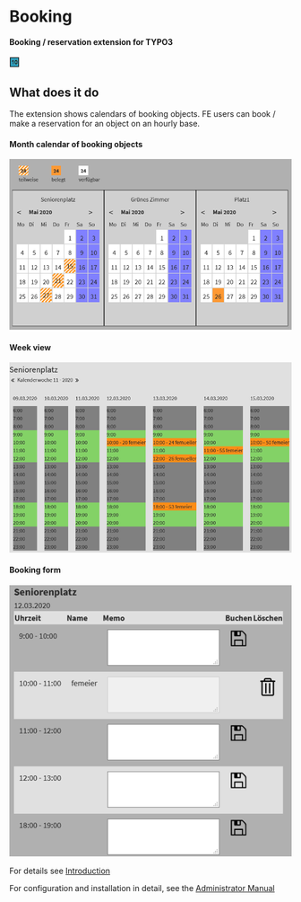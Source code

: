 # Booking

#### Booking / reservation extension for TYPO3

![Icon](/ext_icon.gif "Extension icon")


What does it do
---------------

The extension shows calendars of booking objects.  FE users can book / make a reservation for an object on an hourly base.

#### Month calendar of booking objects
![Calendar](Documentation/Images/Introduction/MonthCalendar.png "Calendar of month")

#### Week view
![Calendar](Documentation/Images/Introduction/WeekCalendar.png "Calendar of week")

#### Booking form
![Calendar](Documentation/Images/Introduction/BookingForm.png "Booking form")


For details see [Introduction](https://github.com/joachimruhs/booking/blob/master/Documentation/Introduction/Index.rst "Introduction")

For configuration and installation in detail, see the [Administrator Manual](https://github.com/joachimruhs/booking/blob/master/Documentation/AdministratorManual/Index.rst "Administrator Manual")

